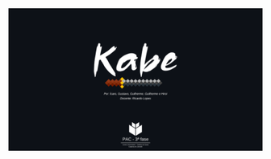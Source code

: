 <img min-width="1920px" max-width="1080px" width="720px" align="center" alt="kabe-project" src="https://raw.githubusercontent.com/Kabe-Project/.github/main/profile/Kabe-Project.png">